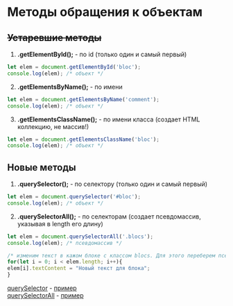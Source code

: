 # Методы обращения к объектам

## ~~Устаревшие методы~~

1. **.getElementById();** - по id (только один и самый первый)
```javascript
let elem = document.getElementById('bloc');
console.log(elem); /* объект */
```
2. **.getElementsByName();** - по имени
```javascript
let elem = document.getElementsByName('comment');
console.log(elem); /* объект */
```
3. **.getElementsClassName();** - по имени класса (создает HTML коллекцию, не массив!)
```javascript
let elem = document.getElementsClassName('bloc');
console.log(elem); /* объект */
```
  
## Новые методы

1. **.querySelector();** - по селектору (только один и самый первый)
```javascript
let elem = document.querySelector('#bloc');
console.log(elem); /* объект */
```
2. **.querySelectorAll();** - по селекторам (создает псевдомассив, указывая в length его длину)
```javascript
let elem = document.querySelectorAll('.blocs');
console.log(elem); /* псевдомассив */

/* изменим текст в кажом блоке с классом blocs. Для этого переберем псевдомассив */
for(let i = 0; i < elem.length; i++){
elem[i].textContent = "Новый текст для блока";
}
```

[querySelector](https://github.com/MatveevFilipp/JavaScript/blob/master/JS/WorkWithTheObject/querySelector.html)
\-
[пример](https://codepen.io/MatveevFilipp/pen/xxGygPd)  
[querySelectorAll](https://github.com/MatveevFilipp/JavaScript/blob/master/JS/WorkWithTheObject/querySelectorAll.html)
\-
[пример](https://codepen.io/MatveevFilipp/pen/MWwPJXy)  